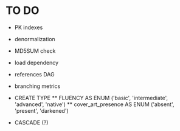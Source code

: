 # TO DO

* PK indexes
* denormalization

* MD5SUM check
* load dependency
* references DAG
* branching metrics

* CREATE TYPE
** FLUENCY AS ENUM ('basic', 'intermediate', 'advanced', 'native')
** cover_art_presence AS ENUM ('absent', 'present', 'darkened')

* CASCADE (?)




